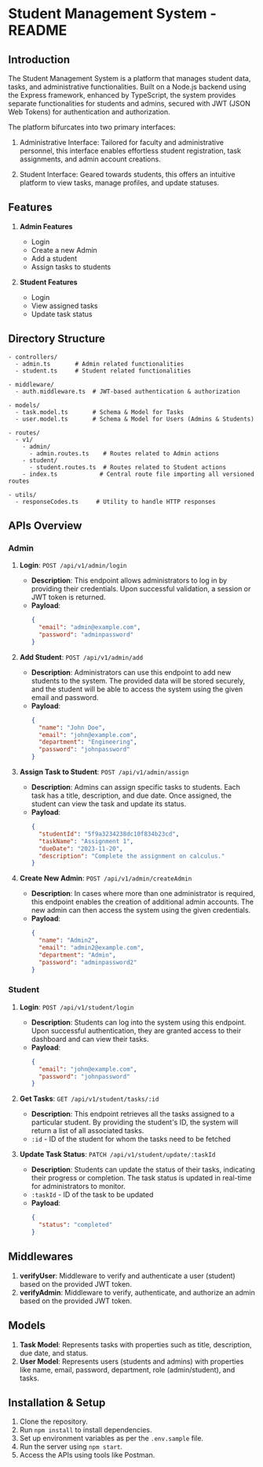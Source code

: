 # Student Management System - README

## Introduction
The Student Management System is a platform that manages student data, tasks, and administrative functionalities. Built on a Node.js backend using the Express framework,  enhanced by TypeScript, the system provides separate functionalities for students and admins, secured with JWT (JSON Web Tokens) for authentication and authorization.

The platform bifurcates into two primary interfaces:

1. Administrative Interface: Tailored for faculty and administrative personnel, this interface enables effortless student registration, task assignments, and admin account creations.

2. Student Interface: Geared towards students, this offers an intuitive platform to view tasks, manage profiles, and update statuses.

## Features
1. **Admin Features**
    - Login
    - Create a new Admin
    - Add a student
    - Assign tasks to students

2. **Student Features**
    - Login
    - View assigned tasks
    - Update task status

## Directory Structure
```
- controllers/
  - admin.ts       # Admin related functionalities
  - student.ts     # Student related functionalities

- middleware/
  - auth.middleware.ts  # JWT-based authentication & authorization

- models/
  - task.model.ts       # Schema & Model for Tasks
  - user.model.ts       # Schema & Model for Users (Admins & Students)

- routes/
  - v1/
    - admin/
      - admin.routes.ts    # Routes related to Admin actions
    - student/
      - student.routes.ts  # Routes related to Student actions
    - index.ts            # Central route file importing all versioned routes

- utils/
  - responseCodes.ts     # Utility to handle HTTP responses
```

## APIs Overview

### Admin

1. **Login**: `POST /api/v1/admin/login`
    - **Description**: This endpoint allows administrators to log in by providing their credentials. Upon successful validation, a session or JWT token is returned.
    - **Payload**: 
        ```json
        {
          "email": "admin@example.com",
          "password": "adminpassword"
        }
        ```

2. **Add Student**: `POST /api/v1/admin/add`
    - **Description**: Administrators can use this endpoint to add new students to the system. The provided data will be stored securely, and the student will be able to access the system using the given email and password.
    - **Payload**: 
        ```json
        {
          "name": "John Doe",
          "email": "john@example.com",
          "department": "Engineering",
          "password": "johnpassword"
        }
        ```

3. **Assign Task to Student**: `POST /api/v1/admin/assign`
    - **Description**: Admins can assign specific tasks to students. Each task has a title, description, and due date. Once assigned, the student can view the task and update its status.
    - **Payload**: 
        ```json
        {
          "studentId": "5f9a3234238dc10f834b23cd",
          "taskName": "Assignment 1",
          "dueDate": "2023-11-20",
          "description": "Complete the assignment on calculus."
        }
        ```

4. **Create New Admin**: `POST /api/v1/admin/createAdmin`
    - **Description**: In cases where more than one administrator is required, this endpoint enables the creation of additional admin accounts. The new admin can then access the system using the given credentials.
    - **Payload**: 
        ```json
        {
          "name": "Admin2",
          "email": "admin2@example.com",
          "department": "Admin",
          "password": "adminpassword2"
        }
        ```

### Student

1. **Login**: `POST /api/v1/student/login`
    - **Description**: Students can log into the system using this endpoint. Upon successful authentication, they are granted access to their dashboard and can view their tasks.
    - **Payload**: 
        ```json
        {
          "email": "john@example.com",
          "password": "johnpassword"
        }
        ```

2. **Get Tasks**: `GET /api/v1/student/tasks/:id`
    - **Description**: This endpoint retrieves all the tasks assigned to a particular student. By providing the student's ID, the system will return a list of all associated tasks.
    - `:id` - ID of the student for whom the tasks need to be fetched

3. **Update Task Status**: `PATCH /api/v1/student/update/:taskId`
    - **Description**: Students can update the status of their tasks, indicating their progress or completion. The task status is updated in real-time for administrators to monitor.
    - `:taskId` - ID of the task to be updated
    - **Payload**: 
        ```json
        {
          "status": "completed"
        }
        ```



## Middlewares
1. **verifyUser**: Middleware to verify and authenticate a user (student) based on the provided JWT token.
2. **verifyAdmin**: Middleware to verify, authenticate, and authorize an admin based on the provided JWT token.

## Models
1. **Task Model**: Represents tasks with properties such as title, description, due date, and status.
2. **User Model**: Represents users (students and admins) with properties like name, email, password, department, role (admin/student), and tasks.

## Installation & Setup
1. Clone the repository.
2. Run `npm install` to install dependencies.
3. Set up environment variables as per the `.env.sample` file.
4. Run the server using `npm start`.
5. Access the APIs using tools like Postman.

